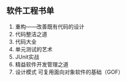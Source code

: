 ## 软件工程书单
1. 重构——改善既有代码的设计
2. 代码整洁之道
3. 代码大全
4. 单元测试的艺术
5. JUnit实战
6. 精益软件开发管理之道
7. 设计模式 可复用面向对象软件的基础（GOF）